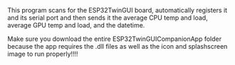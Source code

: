 This program scans for the ESP32TwinGUI board,
automatically registers it and its serial port
and then sends it the average CPU temp and load,
average GPU temp and load, and the datetime.

Make sure you download the entire 
ESP32TwinGUICompanionApp folder because the app
requires the .dll files as well as the icon and
splashscreen image to run properly!!!!
